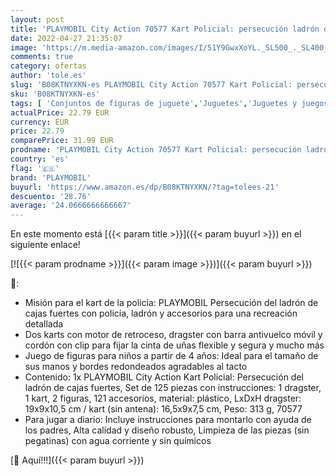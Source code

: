 ```yaml
---
layout: post
title: 'PLAYMOBIL City Action 70577 Kart Policial: persecución ladrón de caja fuerte  Para niños de 4 a 10 años'
date: 2022-04-27 21:35:07
image: 'https://m.media-amazon.com/images/I/51Y9GwxXoYL._SL500_._SL400_.jpg'
comments: true
category: ofertas
author: 'tole.es'
slug: 'B08KTNYXKN-es PLAYMOBIL City Action 70577 Kart Policial: persecución...'
sku: 'B08KTNYXKN-es'
tags: [ 'Conjuntos de figuras de juguete','Juguetes','Juguetes y juegos','Muñecos y figuras','playmobil','🇪🇸', ]
actualPrice: 22.79 EUR
currency: EUR
price: 22.79
comparePrice: 31.99 EUR
prodname: 'PLAYMOBIL City Action 70577 Kart Policial: persecución ladrón de caja fuerte  Para niños de 4 a 10 años'
country: 'es'
flag: '🇪🇸'
brand: 'PLAYMOBIL'
buyurl: 'https://www.amazon.es/dp/B08KTNYXKN/?tag=tolees-21'
descuento: '28.76'
average: '24.0666666666667'
---
```


En este momento está [{{< param title >}}]({{< param buyurl >}}) en el siguiente enlace!

[![{{< param prodname >}}]({{< param image >}})]({{< param buyurl >}})

🔎:

- Misión para el kart de la policía: PLAYMOBIL Persecución del ladrón de cajas fuertes con policía, ladrón y accesorios para una recreación detallada
- Dos karts con motor de retroceso, dragster con barra antivuelco móvil y cordón con clip para fijar la cinta de uñas flexible y segura y mucho más
- Juego de figuras para niños a partir de 4 años: Ideal para el tamaño de sus manos y bordes redondeados agradables al tacto
- Contenido: 1x PLAYMOBIL City Action Kart Policial: Persecución del ladrón de cajas fuertes, Set de 125 piezas con instrucciones: 1 dragster, 1 kart, 2 figuras, 121 accesorios, material: plástico, LxDxH dragster: 19x9x10,5 cm / kart (sin antena): 16,5x9x7,5 cm, Peso: 313 g, 70577
- Para jugar a diario: Incluye instrucciones para montarlo con ayuda de los padres, Alta calidad y diseño robusto, Limpieza de las piezas (sin pegatinas) con agua corriente y sin químicos

[🛒 Aquí!!!]({{< param buyurl >}})
